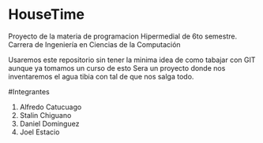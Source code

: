 # HouseTime
Proyecto de la materia de programacion Hipermedial de 6to semestre. Carrera de Ingeniería en Ciencias de la Computación

Usaremos este repositorio sin tener la minima idea de como tabajar con GIT aunque ya tomamos un curso de esto
Sera un proyecto donde nos inventaremos el agua tibia con tal de que nos salga todo.

#Integrantes
1. Alfredo Catucuago
2. Stalin Chiguano
3. Daniel Dominguez
4. Joel Estacio
